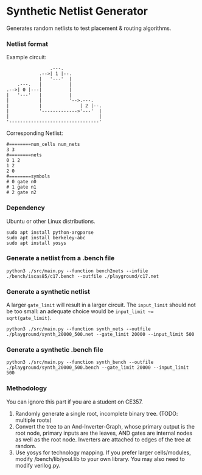# Synthetic Netlist Generator

Generates random netlists to test placement & routing algorithms.

### Netlist format
Example circuit:
```
                .---.
            .-->| 1 |--.
            |   '---'  |
    .---.   |          |
.-->| 0 |---|          |
|   '---'   |          |
|           |          '-->.---.
|           |              | 2 |--.
|           '------------->'---'  |
|                                 |
'---------------------------------'
```
Corresponding Netlist:

```
#========num_cells num_nets
3 3
#========nets
0 1 2
1 2
2 0
#========symbols
# 0 gate n0
# 1 gate n1
# 2 gate n2
```

### Dependency
Ubuntu or other Linux distributions.
```
sudo apt install python-argparse
sudo apt install berkeley-abc
sudo apt install yosys
```
### Generate a netlist from a .bench file
```
python3 ./src/main.py --function bench2nets --infile ./bench/iscas85/c17.bench --outfile ./playground/c17.net
```

### Generate a synthetic netlist
A larger ```gate_limit``` will result in a larger circuit. The ```input_limit``` should not be too small: an adequate choice would be ```input_limit ~= sqrt(gate_limit)```.
```
python3 ./src/main.py --function synth_nets --outfile ./playground/synth_20000_500.net --gate_limit 20000 --input_limit 500
```

### Generate a synthetic .bench file
```
python3 ./src/main.py --function synth_bench --outfile ./playground/synth_20000_500.bench --gate_limit 20000 --input_limit 500
```

### Methodology
You can ignore this part if you are a student on CE357.

1. Randomly generate a single root, incomplete binary tree. (TODO: multiple roots)
2. Convert the tree to an And-Inverter-Graph, whose primary output is the root node, primary inputs are the leaves, AND gates are internal nodes as well as the root node. Inverters are attached to edges of the tree at random.
3. Use yosys for technology mapping. If you prefer larger cells/modules, modify /bench/lib/youl.lib to your own library. You may also need to modify verilog.py.